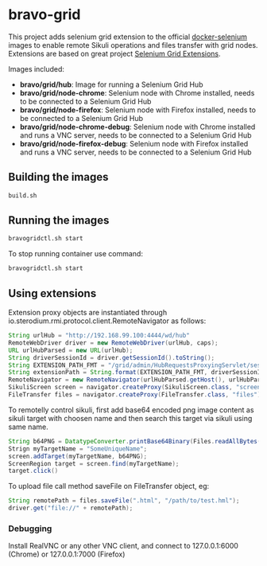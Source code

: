 # bravo-grid
This project adds selenium grid extension to the official [docker-selenium](https://github.com/SeleniumHQ/docker-selenium) images to enable remote Sikuli operations and files transfer with grid nodes. Extensions are based on great project [Selenium Grid Extensions](https://github.com/sterodium/selenium-grid-extensions).

Images included:

- __bravo/grid/hub__: Image for running a Selenium Grid Hub
- __bravo/grid/node-chrome__: Selenium node with Chrome installed, needs to be connected to a Selenium Grid Hub
- __bravo/grid/node-firefox__: Selenium node with Firefox installed, needs to be connected to a Selenium Grid Hub
- __bravo/grid/node-chrome-debug__: Selenium node with Chrome installed and runs a VNC server, needs to be connected to a Selenium Grid Hub
- __bravo/grid/node-firefox-debug__: Selenium node with Firefox installed and runs a VNC server, needs to be connected to a Selenium Grid Hub

## Building the images
```bash
build.sh
```
## Running the images
```bash
bravogridctl.sh start
```
To stop running container use command:
```bash
bravogridctl.sh start
```

## Using extensions
Extension proxy objects are instantiated through io.sterodium.rmi.protocol.client.RemoteNavigator as follows:

```java
String urlHub = "http://192.168.99.100:4444/wd/hub"
RemoteWebDriver driver = new RemoteWebDriver(urlHub, caps);
URL urlHubParsed = new URL(urlHub);
String driverSessionId = driver.getSessionId().toString();
String EXTENSION_PATH_FMT = "/grid/admin/HubRequestsProxyingServlet/session/%s/BravoExtensionServlet"
String extensionPath = String.format(EXTENSION_PATH_FMT, driverSessionId);
RemoteNavigator = new RemoteNavigator(urlHubParsed.getHost(), urlHubParsed.getPort(), extensionPath);
SikuliScreen screen = navigator.createProxy(SikuliScreen.class, "screen");  
FileTransfer files = navigator.createProxy(FileTransfer.class, "files");
```
To remotelly control sikuli, first add base64 encoded png image content as sikuli target with choosen name and then search this target via sikuli using same name.

```java
String b64PNG = DatatypeConverter.printBase64Binary(Files.readAllBytes(pngPath));
Strign myTargetName = "SomeUniqueName";
screen.addTarget(myTargetName, b64PNG);
ScreenRegion target = screen.find(myTargetName);
target.click()
```
To upload file call method saveFile on FileTransfer object, eg:

```java
String remotePath = files.saveFile(".html", "/path/to/test.hml");
driver.get("file://" + remotePath);

```

### Debugging
Install RealVNC or any other VNC client, and connect to 127.0.0.1:6000 (Chrome) or 127.0.0.1:7000 (Firefox)